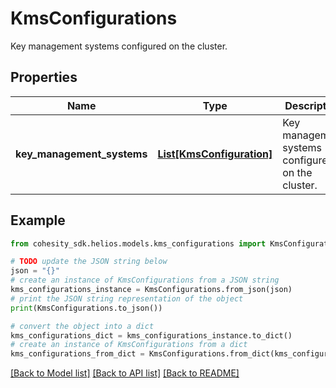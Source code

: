 # KmsConfigurations

Key management systems configured on the cluster.

## Properties

Name | Type | Description | Notes
------------ | ------------- | ------------- | -------------
**key_management_systems** | [**List[KmsConfiguration]**](KmsConfiguration.md) | Key management systems configured on the cluster. | [optional] 

## Example

```python
from cohesity_sdk.helios.models.kms_configurations import KmsConfigurations

# TODO update the JSON string below
json = "{}"
# create an instance of KmsConfigurations from a JSON string
kms_configurations_instance = KmsConfigurations.from_json(json)
# print the JSON string representation of the object
print(KmsConfigurations.to_json())

# convert the object into a dict
kms_configurations_dict = kms_configurations_instance.to_dict()
# create an instance of KmsConfigurations from a dict
kms_configurations_from_dict = KmsConfigurations.from_dict(kms_configurations_dict)
```
[[Back to Model list]](../README.md#documentation-for-models) [[Back to API list]](../README.md#documentation-for-api-endpoints) [[Back to README]](../README.md)


